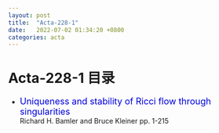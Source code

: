 ```yaml
---
layout: post
title:  "Acta-228-1"
date:   2022-07-02 01:34:20 +0800
categories: acta
---
```


# Acta-228-1 目录


- <font color="#0000dd" size="4">Uniqueness and stability of Ricci flow through singularities</font>   
 Richard H. Bamler and Bruce Kleiner 
 pp. 1-215




